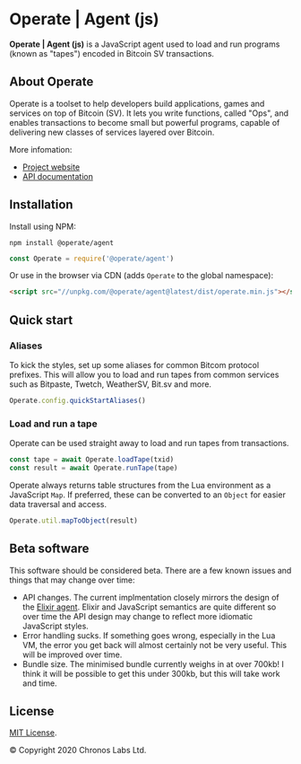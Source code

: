 # Operate | Agent (js)

**Operate | Agent (js)** is a JavaScript agent used to load and run programs (known as "tapes") encoded in Bitcoin SV transactions.

## About Operate

Operate is a toolset to help developers build applications, games and services on top of Bitcoin (SV). It lets you write functions, called "Ops", and enables transactions to become small but powerful programs, capable of delivering new classes of services layered over Bitcoin.

More infomation:

* [Project website](https://www.operatebsv.org)
* [API documentation](https://operate-bsv.github.io/op_agent-js)

## Installation

Install using NPM:

```console
npm install @operate/agent
```

```javascript
const Operate = require('@operate/agent')
```

Or use in the browser via CDN (adds `Operate` to the global namespace):

```html
<script src="//unpkg.com/@operate/agent@latest/dist/operate.min.js"></script>
```

## Quick start

### Aliases

To kick the styles, set up some aliases for common Bitcom protocol prefixes. This will allow you to load and run tapes from common services such as Bitpaste, Twetch, WeatherSV, Bit.sv and more.

```javascript
Operate.config.quickStartAliases()
```

### Load and run a tape

Operate can be used straight away to load and run tapes from transactions.

```javascript
const tape = await Operate.loadTape(txid)
const result = await Operate.runTape(tape)
```

Operate always returns table structures from the Lua environment as a JavaScript `Map`. If preferred, these can be converted to an `Object` for easier data traversal and access.

```javascript
Operate.util.mapToObject(result)
```

## Beta software

This software should be considered beta. There are a few known issues and things that may change over time:

* API changes. The current implmentation closely mirrors the design of the [Elixir agent](https://github.com/operate-bsv/op_agent). Elixir and JavaScript semantics are quite different so over time the API design may change to reflect more idiomatic JavaScript styles.
* Error handling sucks. If something goes wrong, especially in the Lua VM, the error you get back will almost certainly not be very useful. This will be improved over time.
* Bundle size. The minimised bundle currently weighs in at over 700kb! I think it will be possible to get this under 300kb, but this will take work and time.


## License

[MIT License](https://github.com/operate-bsv/op_agent-js/blob/master/LICENSE.md).

© Copyright 2020 Chronos Labs Ltd.